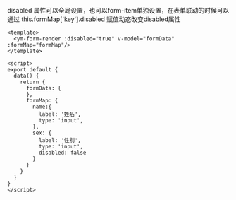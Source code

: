 disabled 属性可以全局设置，也可以form-item单独设置，在表单联动的时候可以通过 this.formMap['key'].disabled 赋值动态改变disabled属性
```vue
<template>
  <ym-form-render :disabled="true" v-model="formData" :formMap="formMap"/>
</template>

<script>
export default {
  data() {
    return {
      formData: {
      },
      formMap: {
        name:{
          label: '姓名',
          type: 'input',
        },
        sex: {
          label: '性别',
          type: 'input',
          disabled: false
        }
      }
    }
  }
}
</script>
```